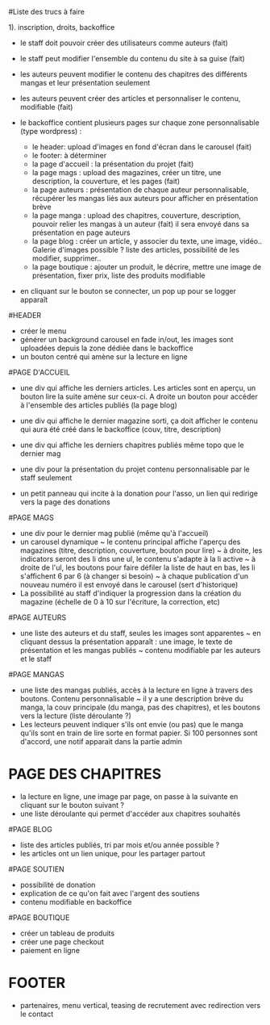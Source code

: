 #Liste des trucs à faire

1). inscription, droits, backoffice
- le staff doit pouvoir créer des utilisateurs comme auteurs (fait)
- le staff peut modifier l'ensemble du contenu du site à sa guise (fait)
- les auteurs peuvent modifier le contenu des chapitres des différents mangas et leur présentation seulement
- les auteurs peuvent créer des articles et personnaliser le contenu, modifiable (fait)
- le backoffice contient plusieurs pages sur chaque zone personnalisable (type wordpress) :
   - le header: upload d'images en fond d'écran dans le carousel (fait)
   - le footer: à déterminer
   - la page d'accueil : la présentation du projet (fait)
   - la page mags : upload des magazines, créer un titre, une description, la couverture, et les pages (fait)
   - la page auteurs : présentation de chaque auteur personnalisable, récupérer les mangas liés aux auteurs pour
                      afficher en présentation brève
   - la page manga : upload des chapitres, couverture, description, pouvoir relier les mangas à un auteur (fait)
                    il sera envoyé dans sa présentation en page auteurs
   - la page blog : créer un article, y associer du texte, une image, vidéo.. Galerie d'images possible ?
                   liste des articles, possibilité de les modifier, supprimer..
   - la page boutique : ajouter un produit, le décrire, mettre une image de présentation, fixer prix, liste des produits modifiable


- en cliquant sur le bouton se connecter, un pop up pour se logger apparaît


#HEADER

- créer le menu
- générer un background carousel en fade in/out, les images sont uploadées depuis la zone dédiée dans le backoffice
- un bouton centré qui amène sur la lecture en ligne

#PAGE D'ACCUEIL

- une div qui affiche les derniers articles.
    Les articles sont en aperçu, un bouton lire la suite amène sur ceux-ci.
    A droite un bouton pour accéder à l'ensemble des articles publiés (la page blog)

- une div qui affiche le dernier magazine sorti, ça doit afficher le contenu qui aura été créé dans le backoffice (couv, titre, description)

- une div qui affiche les derniers chapitres publiés
    même topo que le dernier mag

- une div pour la présentation du projet
    contenu personnalisable par le staff seulement

- un petit panneau qui incite à la donation pour l'asso, un lien qui redirige vers la page des donations

#PAGE MAGS
- une div pour le dernier mag publié (même qu'à l'accueil)
- un carousel dynamique
    ~ le contenu principal affiche l'aperçu des magazines (titre, description, couverture, bouton pour lire)
    ~ à droite, les indicators seront des li dns une ul, le contenu s'adapte à la li active
    ~ à droite de l'ul, les boutons pour faire défiler la liste de haut en bas, les li s'affichent 6 par 6 (à changer si besoin)
    ~ à chaque publication d'un nouveau numéro il est envoyé dans le carousel (sert d'historique)
- La possibilité au staff d'indiquer la progression dans la création du magazine (échelle de 0 à 10 sur l'écriture, la correction, etc)

#PAGE AUTEURS

- une liste des auteurs et du staff, seules les images sont apparentes
    ~ en cliquant dessus la présentation apparaît : une image, le texte de présentation et les mangas publiés
    ~ contenu modifiable par les auteurs et le staff

#PAGE MANGAS

- une liste des mangas publiés, accès à la lecture en ligne à travers des boutons. Contenu personnalisable
    ~ il y a une description brève du manga, la couv principale (du manga, pas des chapitres), et les boutons vers la lecture (liste déroulante ?)
- Les lecteurs peuvent indiquer s'ils ont envie (ou pas) que le manga qu'ils sont en train de lire sorte en format papier. Si 100 personnes sont d'accord, 
une notif apparait dans la partie admin

# PAGE DES CHAPITRES
- la lecture en ligne, une image par page, on passe à la suivante en cliquant sur le bouton suivant ?
- une liste déroulante qui permet d'accéder aux chapitres souhaités

#PAGE BLOG
- liste des articles publiés, tri par mois et/ou année possible ?
- les articles ont un lien unique, pour les partager partout

#PAGE SOUTIEN
- possibilité de donation
- explication de ce qu'on fait avec l'argent des soutiens
- contenu modifiable en backoffice

#PAGE BOUTIQUE

- créer un tableau de produits
- créer une page checkout
- paiement en ligne

# FOOTER

- partenaires, menu vertical, teasing de recrutement avec redirection vers le contact
